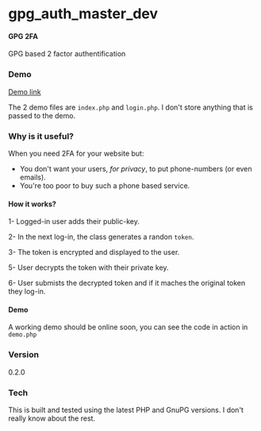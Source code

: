 gpg_auth_master_dev
===================

#### GPG 2FA

GPG based 2 factor authentification

### Demo 
[Demo link](http://raed.it/gpg2fa/)

The 2 demo files are `index.php` and `login.php`.
I don't store anything that is passed to the demo.

### Why is it useful?
When you need 2FA for your website but:
* You don't want your users, *for privacy*,  to put phone-numbers (or even emails).
* You're too poor to buy such a phone based service.

#### How it works?

1- Logged-in user adds their public-key.

2- In the next log-in, the class generates a randon `token`.

3- The token is encrypted and displayed to the user.

5- User decrypts the token with their private key.

6- User submists the decrypted token and if it maches the original token they log-in. 

#### Demo
A working demo should be online soon, you can see the code in action in `demo.php`

### Version
0.2.0

### Tech

This is built and tested using the latest PHP and GnuPG versions. I don't really know about the rest.